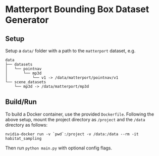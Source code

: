 # Matterport Bounding Box Dataset Generator

## Setup

Setup a `data/` folder with a path to the `matterport` dataset, e.g.

```
data
├── datasets
│   └── pointnav
│       └── mp3d
│           └── v1 -> /data/matterport/pointnav/v1
└── scene_datasets
    └── mp3d -> /data/matterport/mp3d
```

## Build/Run

To build a Docker container, use the provided `Dockerfile`. Following the above setup, mount the project directory as `/project` and the `/data` directory as follows:

```
nvidia-docker run -v `pwd`:/project -v /data:/data --rm -it habitat_sampling
```

Then run `python main.py` with optional config flags.
